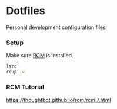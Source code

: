 # Dotfiles

Personal development configuration files

### Setup

Make sure [RCM](https://github.com/thoughtbot/rcm) is installed.

```sh
lsrc
rcup -v
```

### RCM Tutorial

https://thoughtbot.github.io/rcm/rcm.7.html
